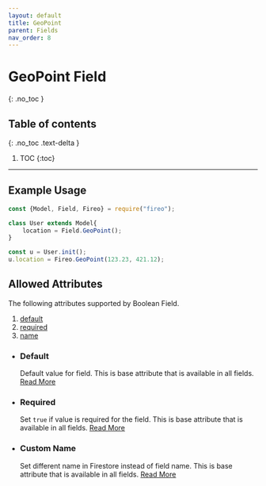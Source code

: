 ```yaml
---
layout: default
title: GeoPoint
parent: Fields
nav_order: 8
---
```


# GeoPoint Field
{: .no_toc }

## Table of contents
{: .no_toc .text-delta }

1. TOC
{:toc}

---

## Example Usage

```js
const {Model, Field, Fireo} = require("fireo");

class User extends Model{
    location = Field.GeoPoint();
}

const u = User.init();
u.location = Fireo.GeoPoint(123.23, 421.12);
```

## Allowed Attributes

The following attributes supported by Boolean Field.

1. [default](#default)
2. [required](#required)
3. [name](#custom-name)

- ### Default

  Default value for field. This is base attribute that is available in all fields. [Read More](/fireo-nodejs/fields/field#default)

- ### Required

  Set `true` if value is required for the field. This is base attribute that is available in all fields. [Read More](/fireo-nodejs/fields/field#required)

- ### Custom Name

  Set different name in Firestore instead of field name. This is base attribute that is available in all fields. [Read More](/fireo-nodejs/fields/field#custom-name)
